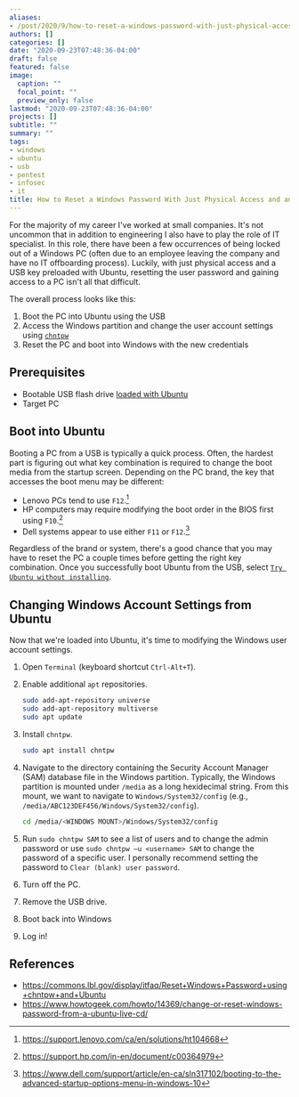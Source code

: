 ```yaml
---
aliases:
- /post/2020/9/how-to-reset-a-windows-password-with-just-physical-access-and-ubuntu/
authors: []
categories: []
date: "2020-09-23T07:48:36-04:00"
draft: false
featured: false
image:
  caption: ""
  focal_point: ""
  preview_only: false
lastmod: "2020-09-23T07:48:36-04:00"
projects: []
subtitle: ""
summary: ""
tags:
- windows
- ubuntu
- usb
- pentest
- infosec
- it
title: How to Reset a Windows Password With Just Physical Access and an Ubuntu USB
---
```


For the majority of my career I've worked at small companies.
It's not uncommon that in addition to engineering I also have to play the role of IT specialist.
In this role, there have been a few occurrences of being locked out of a Windows PC (often due to an employee leaving the company and have no IT offboarding process).
Luckily, with just physical access and a USB key preloaded with Ubuntu, resetting the user password and gaining access to a PC isn't all that difficult.

The overall process looks like this:

1. Boot the PC into Ubuntu using the USB
2. Access the Windows partition and change the user account settings using [`chntpw`](https://en.wikipedia.org/wiki/Chntpw)
3. Reset the PC and boot into Windows with the new credentials

## Prerequisites

- Bootable USB flash drive [loaded with Ubuntu](https://ubuntu.com/tutorials/create-a-usb-stick-on-ubuntu)
- Target PC

## Boot into Ubuntu

Booting a PC from a USB is typically a quick process.
Often, the hardest part is figuring out what key combination is required to change the boot media from the startup screen.
Depending on the PC brand, the key that accesses the boot menu may be different:

- Lenovo PCs tend to use `F12`.[^lenovo]
- HP computers may require modifying the boot order in the BIOS first using `F10`.[^hp]
- Dell systems appear to use either `F11` or `F12`.[^dell]

Regardless of the brand or system, there's a good chance that you may have to reset the PC a couple times before getting the right key combination.
Once you successfully boot Ubuntu from the USB, select [`Try Ubuntu without installing`](https://ubuntu.com/tutorials/try-ubuntu-before-you-install#3-boot-from-usb-flash-drive).

[^lenovo]: https://support.lenovo.com/ca/en/solutions/ht104668
[^hp]: https://support.hp.com/in-en/document/c00364979
[^dell]: https://www.dell.com/support/article/en-ca/sln317102/booting-to-the-advanced-startup-options-menu-in-windows-10

## Changing Windows Account Settings from Ubuntu

Now that we're loaded into Ubuntu, it's time to modifying the Windows user account settings.

1. Open `Terminal` (keyboard shortcut `Ctrl-Alt+T`).
2. Enable additional `apt` repositories.

    ```bash
    sudo add-apt-repository universe
    sudo add-apt-repository multiverse
    sudo apt update
    ```

3. Install `chntpw`.

    ```bash
    sudo apt install chntpw
    ```

4. Navigate to the directory containing the Security Account Manager (SAM) database file in the Windows partition. Typically, the Windows partition is mounted under `/media` as a long hexidecimal string. From this mount, we want to navigate to `Windows/System32/config` (e.g., `/media/ABC123DEF456/Windows/System32/config`).

    ```bash
    cd /media/<WINDOWS MOUNT>/Windows/System32/config
    ```

5. Run `sudo chntpw SAM` to see a list of users and to change the admin password or use `sudo chntpw –u <username> SAM` to change the password of a specific user. I personally recommend setting the password to `Clear (blank) user password`.
6. Turn off the PC.
7. Remove the USB drive.
8. Boot back into Windows
9. Log in!

## References

- https://commons.lbl.gov/display/itfaq/Reset+Windows+Password+using+chntpw+and+Ubuntu
- https://www.howtogeek.com/howto/14369/change-or-reset-windows-password-from-a-ubuntu-live-cd/